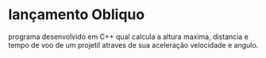 # lançamento Obliquo

programa desenvolvido em C++ qual calcula a altura maxima, distancia e tempo de voo de um projetil atraves de sua aceleração velocidade e angulo.
